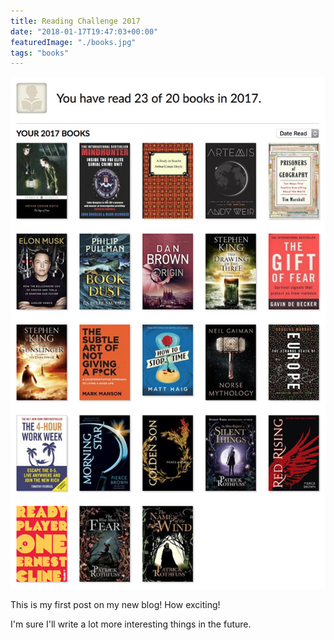 ```yaml
---
title: Reading Challenge 2017
date: "2018-01-17T19:47:03+00:00"
featuredImage: "./books.jpg"
tags: "books"
---
```


![Reading Challenge](./books.jpg)

This is my first post on my new blog! How exciting!

I'm sure I'll write a lot more interesting things in the future.

